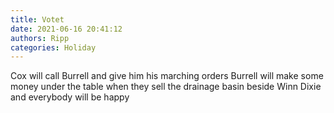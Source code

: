 ```yaml
---
title: Votet
date: 2021-06-16 20:41:12
authors: Ripp
categories: Holiday
---
```


 Cox will call Burrell and give him his marching orders
Burrell will make some money under the table when they sell the drainage basin beside Winn Dixie and everybody will be happy